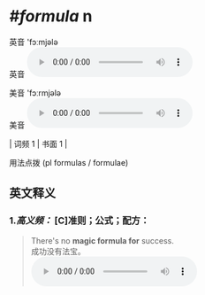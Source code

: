 # ***\#formula*** n
英音 'fɔːmjələ  
英音
<audio src="./media/formula-B.aac" controls="controls"></audio>

美音 'fɔːrmjələ  
美音
<audio src="./media/formula.aac" controls="controls"></audio>



| 词频 1 | 书面 1 |  

用法点拨  (pl formulas / formulae)

英文释义
---
### 1.*高义频：* **[C]准则；公式；配方：**  

 > There's no **magic formula for** success.  
 > 成功没有法宝。    
<audio src="./media/formula-1.aac" controls="controls"></audio>


